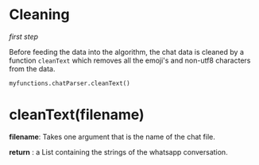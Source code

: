 # Cleaning 
_first step_

Before feeding the data into the algorithm, the chat data is cleaned by a
function `cleanText` which removes all the emoji's and non-utf8 characters from the data.

`myfunctions.chatParser.cleanText()`

# cleanText(filename)

**filename**: Takes one argument that is the name of the chat file.

**return** : a List containing the strings of the whatsapp conversation.


